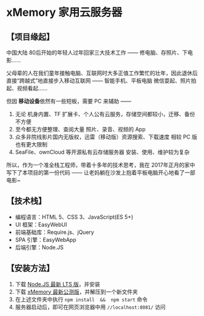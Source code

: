 # xMemory 家用云服务器


## 【项目缘起】

中国大陆 80后开始的年轻人过年回家三大技术工作 —— 修电脑、存照片、下电影……

父母辈的人在我们童年接触电脑、互联网时大多正值工作繁忙的壮年，因此退休后直接“跨越式”地直接步入移动互联网 —— 智能手机、平板电脑 微信耍起、照片拍起、视频看起……

但因 **移动设备**依然有一些短板，需要 PC 来辅助 ——

 1. 无论 机身内置、TF 扩展卡、个人公有云服务，存储空间都较小，迁移、备份不方便
 2. 至今都无方便整理、查阅大量 照片、录音、视频的 App
 3. 众多非院线影片国内无版权，迅雷（移动版）资源搜索、下载速度 相较 PC 版也有更大限制
 4. SeaFile、ownCloud 等开源私有云存储服务器 安装、使用、维护较为复杂

所以，作为一个准全栈工程师，带着十多年的技术思考，我在 2017年正月的家中写下了本项目的第一份代码 —— 让老妈躺在沙发上抱着平板电脑开心地看了一部电影~


## 【技术栈】

 - 编程语言：HTML 5、CSS 3、JavaScript(ES 5+)
 - UI 框架：EasyWebUI
 - 前端基础库：Require.js、jQuery
 - SPA 引擎：EasyWebApp
 - 后端引擎：Node.JS


## 【安装方法】

 1. 下载 [Node.JS 最新 LTS 版](https://nodejs.org/zh-cn/)，并安装
 2. 下载 [xMemory 最新公测版](https://github.com/TechQuery/xMemory/archive/master.zip)，并解压到一个新文件夹
 3. 在上述文件夹中执行 `npm install  &&  npm start` 命令
 4. 服务器启动后，即可在网页浏览器中用 `//localhost:8081/` 访问